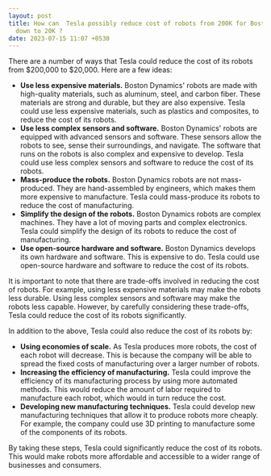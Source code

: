 ```yaml
---
layout: post
title: How can  Tesla possibly reduce cost of robots from 200K for Boston dynamics
  down to 20K ?
date: 2023-07-15 11:07 +0530
---
```


There are a number of ways that Tesla could reduce the cost of its robots from $200,000 to $20,000. Here are a few ideas:

* **Use less expensive materials.** Boston Dynamics' robots are made with high-quality materials, such as aluminum, steel, and carbon fiber. These materials are strong and durable, but they are also expensive. Tesla could use less expensive materials, such as plastics and composites, to reduce the cost of its robots.
* **Use less complex sensors and software.** Boston Dynamics' robots are equipped with advanced sensors and software. These sensors allow the robots to see, sense their surroundings, and navigate. The software that runs on the robots is also complex and expensive to develop. Tesla could use less complex sensors and software to reduce the cost of its robots.
* **Mass-produce the robots.** Boston Dynamics robots are not mass-produced. They are hand-assembled by engineers, which makes them more expensive to manufacture. Tesla could mass-produce its robots to reduce the cost of manufacturing.
* **Simplify the design of the robots.** Boston Dynamics robots are complex machines. They have a lot of moving parts and complex electronics. Tesla could simplify the design of its robots to reduce the cost of manufacturing.
* **Use open-source hardware and software.** Boston Dynamics develops its own hardware and software. This is expensive to do. Tesla could use open-source hardware and software to reduce the cost of its robots.

It is important to note that there are trade-offs involved in reducing the cost of robots. For example, using less expensive materials may make the robots less durable. Using less complex sensors and software may make the robots less capable. However, by carefully considering these trade-offs, Tesla could reduce the cost of its robots significantly.

In addition to the above, Tesla could also reduce the cost of its robots by:

* **Using economies of scale.** As Tesla produces more robots, the cost of each robot will decrease. This is because the company will be able to spread the fixed costs of manufacturing over a larger number of robots.
* **Increasing the efficiency of manufacturing.** Tesla could improve the efficiency of its manufacturing process by using more automated methods. This would reduce the amount of labor required to manufacture each robot, which would in turn reduce the cost.
* **Developing new manufacturing techniques.** Tesla could develop new manufacturing techniques that allow it to produce robots more cheaply. For example, the company could use 3D printing to manufacture some of the components of its robots.

By taking these steps, Tesla could significantly reduce the cost of its robots. This would make robots more affordable and accessible to a wider range of businesses and consumers.

